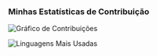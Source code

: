 ### Minhas Estatísticas de Contribuição

![Gráfico de Contribuições](https://github-readme-streak-stats.herokuapp.com/?user=Samulso&theme=dracula)


![Linguagens Mais Usadas](https://github-readme-stats.vercel.app/api/top-langs/?username=Samulso&layout=compact&theme=dracula)
